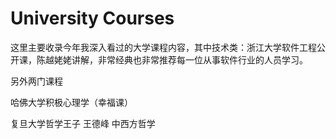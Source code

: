 # University Courses

这里主要收录今年我深入看过的大学课程内容，其中技术类：浙江大学软件工程公开课，陈越姥姥讲解，非常经典也非常推荐每一位从事软件行业的人员学习。

另外两门课程

哈佛大学积极心理学（幸福课）

复旦大学哲学王子 王德峰 中西方哲学
